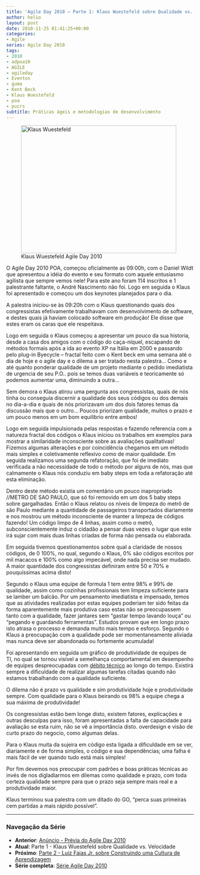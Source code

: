 ```yaml
---
title: 'Agile Day 2010 – Parte 1: Klaus Wuestefeld sobre Qualidade vs. Velocidade'
author: helio
layout: post
date: 2010-11-25 01:41:25+00:00
categories:
- Agile
series: Agile Day 2010
tags:
- 2010
- adpoa10
- AGILE
- agileday
- Eventos
- guma
- Kent Beck
- Klaus Wuestefeld
- poa
- pucrs
subtitle: Práticas ágeis e metodologias de desenvolvimento
---
```


<figure id="attachment_215" style="width: 417px" class="wp-caption aligncenter">
<img class="size-full wp-image-215" src="/uploads/2010/11/KlausAgileDay2010.jpg" alt="Klaus Wuestefeld" width="417" height="342" srcset="/uploads/2010/11/KlausAgileDay2010.jpg 417w, /uploads/2010/11/KlausAgileDay2010-300x246.jpg 300w" sizes="(max-width: 417px) 100vw, 417px" />
<figcaption class="wp-caption-text">Klaus Wuestefeld Agile Day 2010</figcaption>
</figure>

O Agile Day 2010 POA, começou oficialmente as 09:00h, com o Daniel Wildt que apresentou a idéia do evento e seu formato com aquele entusiasmo agilista que sempre vemos nele! Para este ano foram 114 inscritos e 1 palestrante faltante, o André Nascimento não foi. Logo em seguida o Klaus foi apresentado e começou um dos keynotes planejados para o dia.

A palestra iniciou-se às 09:20h com o Klaus questionando quais dos congressistas efetivamente trabalhavam com desenvolvimento de software, e destes quais já haviam colocado software em produção! Ele disse que estes eram os caras que ele respeitava.

Logo em seguida o Klaus começou a apresentar um pouco da sua historia, desde a casa dos amigos com o código do caça-níquel, escapando de métodos formais após a ida ao evento XP na Itália em 2000 e passando pelo plug-in Byecycle &#8211; fractal feito com o Kent beck em uma semana até o dia de hoje e o agile day e o dilema a ser tratado nesta palestra&#8230; Como e até quanto ponderar qualidade de um projeto mediante o pedido imediatista de urgencia de seu P.O.. pois se temos duas variáveis e teoricamente só podemos aumentar uma, diminuindo a outra&#8230;

Sem demora o Klaus atirou uma pergunta aos congressistas, quais de nós tinha ou conseguia discernir a qualidade dos seus códigos ou dos demais no dia-a-dia e quais de nós priorizavam um dos dois fatores temas da discussão mais que o outro&#8230; Poucos priorizam qualidade, muitos o prazo e um pouco menos em um bom equilíbrio entre ambos!

Logo em seguida impulsionada pelas respostas e fazendo referencia com a natureza fractal dos códigos o Klaus iniciou os trabalhos em exemplos para mostrar a similaridade inconsciente sobre as avaliações qualitativas! Fizemos algumas alterações e por coincidência chegamos em um método mais simples e coletivamente reflexivo como de maior qualidade. Em seguida realizamos uma segunda refatoração, que foi de imediato verificada a não necessidade de todo o método por alguns de nós, mas que calmamente o Klaus nós conduziu em baby steps em toda a refatoração até esta eliminação.

Dentro deste método existia um comentário um pouco inapropriado //METRO DE SAO PAULO, que só foi removido em um dos 5 baby steps sobre gargalhadas. Então o Klaus relatou os níveis de limpeza do metrô de são Paulo mediante a quantidade de passageiros transportados diariamente e nos mostrou um método inconsciente de manter a limpeza de códigos fazendo! Um código limpo de 4 linhas, assim como o metrô, subconscientemente induz o cidadão a pensar duas vezes o lugar que este irá sujar com mais duas linhas criadas de forma não pensada ou elaborada.

Em seguida tivemos questionamentos sobre qual a claridade de nossos códigos, de 0 100%, no qual, segundo o Klaus, 0% são códigos escritos por mil macacos e 100% como algo impecável, onde nada precisa ser mudado. A maior quantidade dos congressistas definiram entre 50 e 70% e pouquíssimas acima disto!

Segundo o Klaus uma equipe de formula 1 tem entre 98% e 99% de qualidade, assim como cozinhas profissionais tem limpeza suficiente para se lamber um balcão. Por um pensamento imediatista e impensado, temos que as atividades realizadas por estas equipes poderiam ter sido feitas da forma aparentemente mais produtiva caso estas não se preocupassem tanto com a qualidade, fazer jantares sem &#8220;gastar tempo lavando louça&#8221; ou &#8220;pegando e guardando ferramentas&#8221;. Estudos provam que em longo prazo isto atrasa o processo e demanda muito mais tempo e esforço. Segundo o Klaus a preocupação com a qualidade pode ser momentaneamente aliviada mas nunca deve ser abandonada ou fortemente acumulada!

Foi apresentando em seguida um gráfico de produtividade de equipes de TI, no qual se tornou visível a semelhança comportamental em desempenho de equipes despreocupadas com <a title="Débito Técnico" href="http://www.infoq.com/br/news/2009/10/dissecting-technical-debt" target="_blank">débito técnico</a> ao longo do tempo. Existirá sempre a dificuldade de realizar algumas tarefas citadas quando não estamos trabalhando com a qualidade suficiente.

O dilema não é prazo vs qualidade e sim produtividade hoje e produtividade sempre. Com qualidade para o Klaus beirando os 98% a equipe chega a sua máxima de produtividade!

Os congressistas estão bem longe disto, existem fatores, explicações e outras desculpas para isso, foram apresentadas a falta de capacidade para avaliação se esta ruim, não se vê a importância disto. overdesign e visão de curto prazo do negocio, como algumas delas.

Para o Klaus muita da sujeira em código esta ligada a dificuldade em se ver, diariamente e de forma simples, o código e sua dependências; uma falha é mais fácil de ver quando tudo está mais simples!

Por fim devemos nos preocupar com padrões e boas práticas técnicas ao invés de nos digladiarmos em dilemas como qualidade e prazo, com toda certeza qualidade sempre para que o prazo seja sempre mais real e a produtividade maior.

Klaus terminou sua palestra com um ditado do GO, &#8220;perca suas primeiras cem partidas a mais rápido possível&#8221;.

---

### **Navegação da Série**

- **Anterior**: [Anúncio - Prévia do Agile Day 2010](../2010-11-23-agile-day-2010-porto-alegre/)
- **Atual**: Parte 1 - Klaus Wuestefeld sobre Qualidade vs. Velocidade
- **Próximo**: [Parte 2 - Luiz Faias Jr. sobre Construindo uma Cultura de Aprendizagem](../2010-11-30-agile-day-2010-luiz-faias-jr/)
- **Série completa**: [Série Agile Day 2010](/pt/series/agile-day-2010/)
